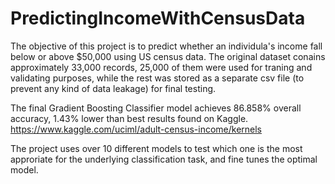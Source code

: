# PredictingIncomeWithCensusData
The objective of this project is to predict whether an individula's income fall below or above $50,000 using US census data. The original dataset conains approximately 33,000 records, 25,000 of them were used for traning and validating purposes, while the rest was stored as a separate csv file (to prevent any kind of data leakage) for final testing.  

The final Gradient Boosting Classifier model achieves 86.858% overall accuracy, 1.43% lower than best results found on Kaggle. https://www.kaggle.com/uciml/adult-census-income/kernels  

The project uses over 10 different models to test which one is the most approriate for the underlying classification task, and fine tunes the optimal model.
